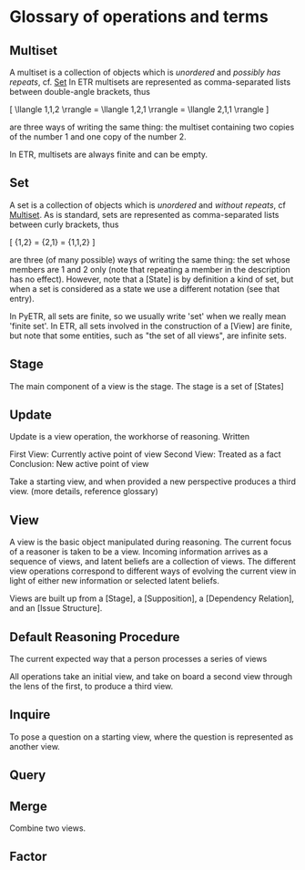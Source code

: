 # Glossary of operations and terms

## Multiset

A multiset is a collection of objects which is *unordered* and *possibly has repeats*, cf. [Set](#set)
In ETR multisets are represented as comma-separated lists between double-angle brackets, thus

\[
    \llangle 1,1,2 \rrangle = \llangle 1,2,1 \rrangle = \llangle 2,1,1 \rrangle
\]

are three ways of writing the same thing: the multiset containing two copies of the number $1$ and one copy of the number $2$.

In ETR, multisets are always finite and can be empty.

## Set

A set is a collection of objects which is *unordered* and *without repeats*, cf [Multiset](#multiset).
As is standard, sets are represented as comma-separated lists between curly brackets, thus

\[
    \{1,2\} = \{2,1\} = \{1,1,2\}
\]

are three (of many possible) ways of writing the same thing: the set whose members are $1$ and $2$ only (note that repeating a member in the description has no effect). However, note that a [State] is by definition a kind of set, but when a set is considered as a state we use a different notation (see that entry).

In PyETR, all sets are finite, so we usually write 'set' when we really mean 'finite set'. In ETR, all sets involved in the construction of a [View] are finite, but note that some entities, such as "the set of all views", are infinite sets.

## Stage

The main component of a view is the stage.
The stage is a set of [States]

## Update

Update is a view operation, the workhorse of reasoning. Written 

First View: Currently active point of view
Second View: Treated as a fact
Conclusion: New active point of view

Take a starting view, and when provided a new perspective produces a third view. (more details, reference glossary)

## View

A view is the basic object manipulated during reasoning. The current focus of a reasoner is taken to be a view. Incoming information arrives as a sequence of views, and latent beliefs are a collection of views. The different view operations correspond to different ways of evolving the current view in light of either new information or selected latent beliefs.

Views are built up from a [Stage], a [Supposition], a [Dependency Relation], and an [Issue Structure].

## Default Reasoning Procedure

The current expected way that a person processes a series of views

All operations take an initial view, and take on board a second view through the lens of the first, to produce a third view.



## Inquire

To pose a question on a starting view, where the question is represented as another view.

## Query

## Merge

Combine two views.

## Factor

